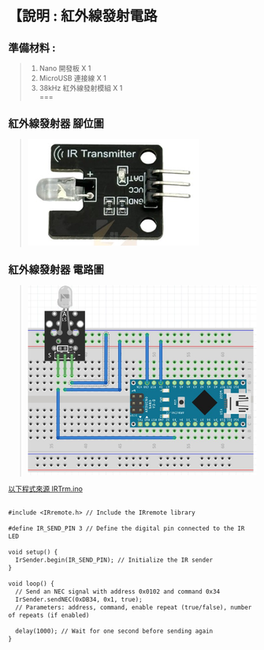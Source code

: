 

<h1>【說明 : 紅外線發射電路 </h1>

## 準備材料 : 
>1. Nano 開發板 X 1
>2. MicroUSB 連接線 X 1
>3. 38kHz 紅外線發射模組 X 1 <br>
===

## 紅外線發射器 腳位圖 
>![](IRTrm.jpg?raw=true)

## 紅外線發射器 電路圖 
>![](IR_Transmitter_Circult.jpg?raw=true)

[以下程式來源 IRTrm.ino ]:https://github.com/derricktsai0904/Arduino/blob/master/08.%20%E7%B4%85%E5%A4%96%E7%B7%9A%E7%99%BC%E9%80%81%E4%BB%A5%E5%8F%8A%E6%8E%A5%E6%94%B6/01%20%E7%B4%85%E5%A4%96%E7%B7%9A%E6%8E%A5%E6%94%B6/IRTrm.ino "IRTrm.ino"
[以下程式來源 IRTrm.ino ]
``` arduino

#include <IRremote.h> // Include the IRremote library

#define IR_SEND_PIN 3 // Define the digital pin connected to the IR LED

void setup() {
  IrSender.begin(IR_SEND_PIN); // Initialize the IR sender
}

void loop() {
  // Send an NEC signal with address 0x0102 and command 0x34
  IrSender.sendNEC(0xDB34, 0x1, true); 
  // Parameters: address, command, enable repeat (true/false), number of repeats (if enabled)

  delay(1000); // Wait for one second before sending again
}

```
